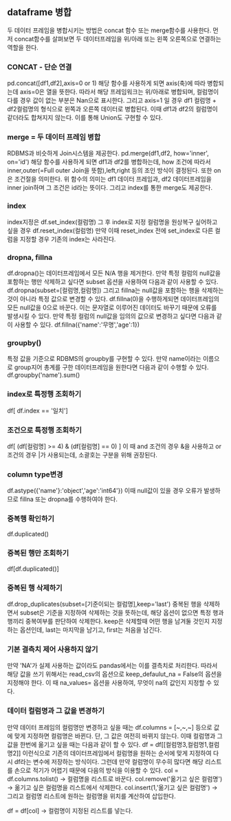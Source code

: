 ## dataframe 병합
두 데이터 프레임을 병합시키는 방법은 concat 함수 또는 merge함수를 사용한다. 먼저 concat함수를 살펴보면 두 데이터프레임을 위/아래 또는 왼쪽 오른쪽으로 연결하는 역할을 한다.

### CONCAT - 단순 연결
pd.concat([df1,df2],axis=0 or 1)
해당 함수를 사용하게 되면 axis(축)에 따라 병합되는데 axis=0은 열을 뜻한다. 따라서 해당 프레임워크는 위/아래로 병합되며, 컬럼명이 다를 경우
값이 없는 부분은 Nan으로 표시한다.
그리고 axis=1 일 경우 df1 컬럼명 + df2컬럼명의 형식으로 왼쪽과 오른쪽 데이터로 병합된다. 이때 df1과 df2의 컬럼명이 같더라도 합쳐지지 않는다.
이를 통해 Union도 구현할 수 있다.

### merge = 두 데이터 프레임 병합
RDBMS과 비슷하게 Join시스템을 제공한다.
pd.merge(df1,df2,  how='inner', on='id')
해당 함수를 사용하게 되면 df1과 df2를 병합하는데, how 조건에 따라서 
inner,outer(=Full outer Join을 뜻함),left,right 등의 조인 방식이 결정된다. 또한 on은 조건절을 의미한다.
위 함수의 의미는 df1 데이터 프레임과, df2 데이터프레임을 inner join하며 그 조건은 id라는 뜻이다.
그리고 index를 통한 merge도 제공한다.

### index
index지정은
df.set_index(컬럼명)
그 후 index로 지정 컬럼명을 원상복구 싶어하고 싶을 경우
df.reset_index(컬럼명)
만약 이때 reset_index 전에 set_index로 다른 컬럼을 지정할 경우 기존의 index는 사라진다.

### dropna, fillna
df.dropna()는 데이터프레임에서 모든 N/A 행을 제거한다.
만약 특정 컬럼의 null값을 포함하는 행만 삭제하고 싶다면 subset 옵션을 사용하여 다음과 같이 사용할 수 있다.
df.dropna(subset=[컬럼명,컬럼명])
그리고 fillna는 null값을 포함하는 행을 삭제하는 것이 아니라 특정 값으로 변경할 수 있다.
df.fillna(0)을 수행하게되면 데이터프레임의 모든 null값을 0으로 바꾼다. 이는 문자열로 이루어진 데이터도 바꾸기 때문에 오류를 발생시킬 수 있다.
만약 특정 컬럼의 null값을 임의의 값으로 변경하고 싶다면 다음과 같이 사용할 수 있다.
df.fillna({'name':'무명','age':1})
### groupby()
특정 값을 기준으로 RDBMS의 groupby를 구현할 수 있다.
만약 name이라는 이름으로 group지어 총계를 구한 데이터프레임을 원한다면 다음과 같이 수행할 수 있다.
df.groupby('name').sum()

### index로 특정행 조회하기
df[ df.index == '일치']

### 조건으로 특정행 조회하기
df[ (df[컬럼명] >= 4) & (df[컬럼명] == 0) ]
이 때 and 조건의 경우 &을 사용하고 or 조건의 경우 |가 사용되는데,
소괄호는 구분을 위해 권장된다.


### column type변경
df.astype({'name'}:'object','age':'int64'})
이때 null값이 있을 경우 오류가 발생하므로 fillna 또는 dropna를 수행하여야 한다. 

### 중복행 확인하기
df.duplicated()

### 중복된 행만 조회하기
df[df.duplicated()]

### 중복된 행 삭제하기
df.drop_duplicates(subset=[기준이되는 컬럼명],keep='last')
중복된 행을 삭제하면서 subset은 기준을 지정하여 삭제하는 것을 뜻하는데, 해당 옵션이 없으면 특정 행과 행끼리 중복여부를 판단하여 삭제한다. keep은  삭제할때 어떤 행을 남겨둘 것인지 지정하는 옵션인데, last는 마지막을 남기고, first는 처음을 남긴다.

### 기본 결측치 제어 사용하지 않기
만약 'NA'가 실제 사용하는 값이라도 pandas에서는 이를 결측치로 처리한다. 따라서 해당 값을 쓰기 위해서는 read_csv의 옵션으로 keep_defaulut_na = False의 옵션을 지정해야 한다. 이 때 na_values= 옵션을 사용하여, 무엇이 na의 값인지 지정할 수 있다.

### 데이터 컬럼명과 그 값을 변경하기
만약 데이터 프레임의 컬럼명만 변경하고 싶을 때는
df.columns = [~,~,~] 등으로 값에 맞게 지정하면 컬럼명은 바뀐다. 단, 그 값은 여전히 바뀌지 않는다. 이때 컬럼명과 그 값을 한번에 옮기고 싶을 때는 다음과 같이 할 수 있다.
df = df[[컬럼명3,컬럼명1,컬럼명2]] 이런식으로 기존의 데이터프레임에서 컬럼명을 원하는 순서에 맞게 지정하여 다시 df라는 변수에 저장하는 방식이다.
그런데 만약 컬럼명이 무수히 많다면 해당 리스트를 손으로 적기가 어렵기 때문에 다음의 방식을 이용할 수 있다.
col = df.columns.tolist() -> 컬럼명을 리스트로 바꾼다.
col.remove('옮기고 싶은 컬럼명') -> 옮기고 싶은 컬럼명을 리스트에서 삭제한다.
col.insert(1,'옮기고 싶은 컬럼명') -> 그리고 컬럼명 리스트에 원하는 컬럼명을 위치를 계산하여 삽입한다.

df = df[col] -> 컬럼명이 지정된 리스트를 넣는다.
